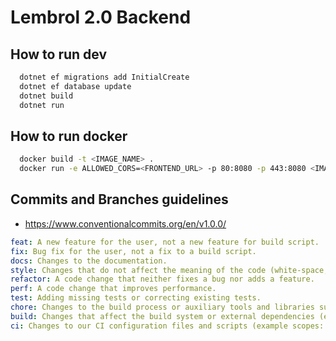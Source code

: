 # Lembrol 2.0 Backend
## How to run dev

```bash
  dotnet ef migrations add InitialCreate
  dotnet ef database update
  dotnet build
  dotnet run
```

## How to run docker
```bash
  docker build -t <IMAGE_NAME> .
  docker run -e ALLOWED_CORS=<FRONTEND_URL> -p 80:8080 -p 443:8080 <IMAGE_NAME>
```

## Commits and Branches guidelines

- https://www.conventionalcommits.org/en/v1.0.0/

```yaml
feat: A new feature for the user, not a new feature for build script.
fix: Bug fix for the user, not a fix to a build script.
docs: Changes to the documentation.
style: Changes that do not affect the meaning of the code (white-space, formatting, missing semi-colons, etc).
refactor: A code change that neither fixes a bug nor adds a feature.
perf: A code change that improves performance.
test: Adding missing tests or correcting existing tests.
chore: Changes to the build process or auxiliary tools and libraries such as documentation generation.
build: Changes that affect the build system or external dependencies (example scopes: gulp, broccoli, npm).
ci: Changes to our CI configuration files and scripts (example scopes: Travis, Circle, BrowserStack, SauceLabs).
```